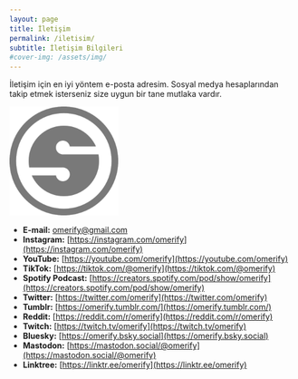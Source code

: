 ```yaml
---
layout: page
title: İletişim
permalink: /iletisim/
subtitle: İletişim Bilgileri
#cover-img: /assets/img/
---
```


İletişim için en iyi yöntem e-posta adresim.
Sosyal medya hesaplarından takip etmek isterseniz size uygun bir tane mutlaka vardır.

![](/assets/img/logo/omerify-logo-192.png)

- **E-mail:** [omerify@gmail.com](mailto:omerify@gmail.com)
- **Instagram:** [https://instagram.com/omerify](https://instagram.com/omerify)
- **YouTube:** [https://youtube.com/omerify](https://youtube.com/omerify)
- **TikTok:** [https://tiktok.com/@omerify](https://tiktok.com/@omerify)
- **Spotify Podcast:** [https://creators.spotify.com/pod/show/omerify](https://creators.spotify.com/pod/show/omerify)
- **Twitter:** [https://twitter.com/omerify](https://twitter.com/omerify)
- **Tumblr:** [https://omerify.tumblr.com/](https://omerify.tumblr.com/)
- **Reddit:** [https://reddit.com/r/omerify](https://reddit.com/r/omerify)
- **Twitch:** [https://twitch.tv/omerify](https://twitch.tv/omerify)
- **Bluesky:** [https://omerify.bsky.social](https://omerify.bsky.social)
- **Mastodon:** [https://mastodon.social/@omerify](https://mastodon.social/@omerify)
- **Linktree:** [https://linktr.ee/omerify](https://linktr.ee/omerify)